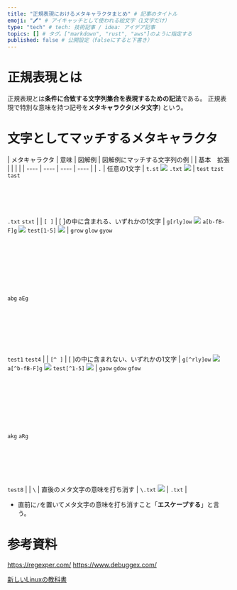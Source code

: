 ```yaml
---
title: "正規表現におけるメタキャラクタまとめ" # 記事のタイトル
emoji: "🖍️" # アイキャッチとして使われる絵文字（1文字だけ）
type: "tech" # tech: 技術記事 / idea: アイデア記事
topics: [] # タグ。["markdown", "rust", "aws"]のように指定する
published: false # 公開設定（falseにすると下書き）
---
```


# 正規表現とは
正規表現とは**条件に合致する文字列集合を表現するための記法**である。
正規表現で特別な意味を持つ記号を**メタキャラクタ**(**メタ文字**) という。

# 文字としてマッチするメタキャラクタ
| メタキャラクタ | 意味 | 図解例 | 図解例にマッチする文字列の例 |
| 基本　拡張 | | | |
| ---- | ---- | ---- | ---- |
| `.` | 任意の1文字 | `t.st` ![](https://storage.googleapis.com/zenn-user-upload/ff3618310611-20240110.png) `.txt` ![](https://storage.googleapis.com/zenn-user-upload/941ebebd7ec5-20240110.png) | `test` `tzst` `tast` <br><br><br><br><br><br> `.txt` `stxt` |
| `[ ]` | [ ]の中に含まれる、いずれかの1文字 | `g[rly]ow` ![](https://storage.googleapis.com/zenn-user-upload/6254d6c4f4e0-20240110.png) `a[b-fB-F]g` ![](https://storage.googleapis.com/zenn-user-upload/188778065b35-20240110.png) `test[1-5]` ![](https://storage.googleapis.com/zenn-user-upload/8b79aeb060a6-20240110.png) | `grow` `glow` `gyow` <br><br><br><br><br><br><br><br><br> `abg` `aEg` <br><br><br><br><br><br><br><br> `test1` `test4` |
| `[^ ]` | [ ]の中に含まれない、いずれかの1文字 | `g[^rly]ow` ![](https://storage.googleapis.com/zenn-user-upload/7a68a9e0be35-20240110.png) `a[^b-fB-F]g` ![](https://storage.googleapis.com/zenn-user-upload/7d211bca0f9c-20240110.png) `test[^1-5]` ![](https://storage.googleapis.com/zenn-user-upload/29f8b50c5c66-20240110.png) | `gaow` `gdow` `gfow` <br><br><br><br><br><br><br><br><br> `akg` `aRg` <br><br><br><br><br><br><br> `test8` |
| `\` | 直後のメタ文字の意味を打ち消す | `\.txt` ![](https://storage.googleapis.com/zenn-user-upload/f5283b4dea26-20240110.png) | `.txt` |

- 直前に`/`を置いてメタ文字の意味を打ち消すこと「**エスケープする**」と言う。

# 参考資料
https://regexper.com/
https://www.debuggex.com/

[新しいLinuxの教科書](https://www.amazon.co.jp/%E6%96%B0%E3%81%97%E3%81%84Linux%E3%81%AE%E6%95%99%E7%A7%91%E6%9B%B8-%E4%B8%89%E5%AE%85-%E8%8B%B1%E6%98%8E/dp/4797380942/ref=sr_1_1?adgrpid=117229375656&hvadid=655144332605&hvdev=c&hvqmt=e&hvtargid=kwd-1152146940662&hydadcr=21814_13461165&jp-ad-ap=0&keywords=%E6%96%B0%E3%81%97%E3%81%84linux%E3%81%AE%E6%95%99%E7%A7%91%E6%9B%B8&qid=1688622508&sr=8-1)

